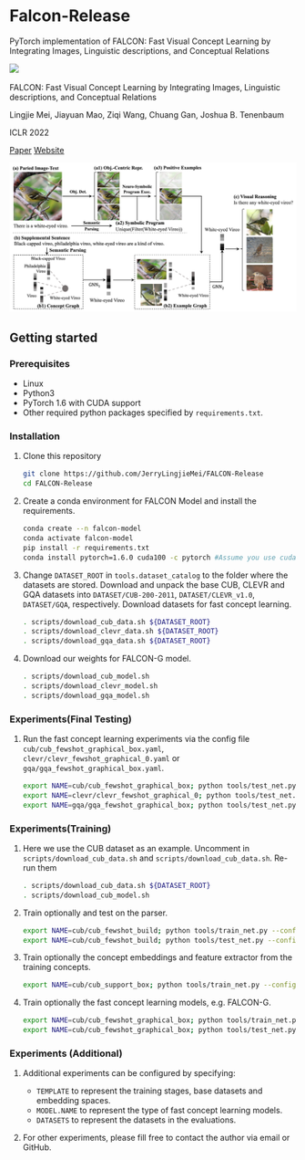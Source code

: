 # Falcon-Release
PyTorch implementation of FALCON: Fast Visual Concept Learning by Integrating Images, Linguistic descriptions, and Conceptual Relations

![](assets/teaser.png)

FALCON: Fast Visual Concept Learning by Integrating Images, Linguistic descriptions, and Conceptual Relations

Lingjie Mei, Jiayuan Mao, Ziqi Wang, Chuang Gan, Joshua B. Tenenbaum

ICLR 2022

[Paper](https://openreview.net/pdf?id=htWIlvDcY8) [Website](https://people.csail.mit.edu/jerrymei/projects/falcon/) 

![](assets/model.png)
## Getting started
### Prerequisites
+ Linux
+ Python3
+ PyTorch 1.6 with CUDA support
+ Other required python packages specified by `requirements.txt`.
### Installation
1. Clone this repository

    ```bash
    git clone https://github.com/JerryLingjieMei/FALCON-Release
    cd FALCON-Release
    ```

1. Create a conda environment for FALCON Model and install the requirements. 
    
    ```bash
    conda create --n falcon-model
    conda activate falcon-model
    pip install -r requirements.txt
    conda install pytorch=1.6.0 cuda100 -c pytorch #Assume you use cuda version 10.0
    ```
 
1. Change `DATASET_ROOT` in `tools.dataset_catalog` to the folder where the datasets are stored. 
    Download and unpack the base CUB, CLEVR and GQA datasets into 
    `DATASET/CUB-200-2011`,  `DATASET/CLEVR_v1.0`,  `DATASET/GQA`,  respectively. 
    Download datasets for fast concept learning. 

    ```bash
    . scripts/download_cub_data.sh ${DATASET_ROOT}
    . scripts/download_clevr_data.sh ${DATASET_ROOT}
    . scripts/download_gqa_data.sh ${DATASET_ROOT}
    ```

1. Download our weights for FALCON-G model.

    ```bash
    . scripts/download_cub_model.sh
    . scripts/download_clevr_model.sh
    . scripts/download_gqa_model.sh
    ```


### Experiments(Final Testing)

1. Run the fast concept learning experiments via the config file `cub/cub_fewshot_graphical_box.yaml`, 
    `clevr/clevr_fewshot_graphical_0.yaml` 
    or `gqa/gqa_fewshot_graphical_box.yaml`. 
    
    ```bash
    export NAME=cub/cub_fewshot_graphical_box; python tools/test_net.py --config-file experiments/${NAME}.yaml
    export NAME=clevr/clevr_fewshot_graphical_0; python tools/test_net.py --config-file experiments/${NAME}.yaml
    export NAME=gqa/gqa_fewshot_graphical_box; python tools/test_net.py --config-file experiments/${NAME}.yaml
    ```
   

### Experiments(Training)

1. Here we use the CUB dataset as an example. Uncomment in `scripts/download_cub_data.sh` 
    and `scripts/download_cub_data.sh`. Re-run them
    
    ```bash
    . scripts/download_cub_data.sh ${DATASET_ROOT}
    . scripts/download_cub_model.sh
    ```
   
2. Train optionally and test on the parser.
    
    ```bash
    export NAME=cub/cub_fewshot_build; python tools/train_net.py --config-file experiments/${NAME}.yaml
    export NAME=cub/cub_fewshot_build; python tools/test_net.py --config-file experiments/${NAME}.yaml
    ```
   
3. Train optionally the concept embeddings and feature extractor from the training concepts.
    
    ```bash
    export NAME=cub/cub_support_box; python tools/train_net.py --config-file experiments/${NAME}.yaml
    ```

4. Train optionally the fast concept learning models, e.g. FALCON-G.
    ```bash
    export NAME=cub/cub_fewshot_graphical_box; python tools/train_net.py --config-file experiments/${NAME}.yaml
    export NAME=cub/cub_fewshot_graphical_box; python tools/test_net.py --config-file experiments/${NAME}.yaml
   ```
 
### Experiments (Additional)

1. Additional experiments can be configured by specifying:
    + `TEMPLATE` to represent the training stages, base datasets and embedding spaces. 
    + `MODEL.NAME` to represent the type of fast concept learning models. 
    + `DATASETS` to represent the datasets in the evaluations. 
    
2. For other experiments, please fill free to contact the author via email or GitHub.
